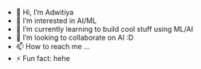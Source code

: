 - 👋 Hi, I’m Adwitiya
- 👀 I’m interested in AI/ML
- 🌱 I’m currently learning to build cool stuff using ML/AI
- 💞️ I’m looking to collaborate on AI :D
- 📫 How to reach me ...
- ⚡ Fun fact: hehe

<!---
amd-adwchakr/amd-adwchakr is a ✨ special ✨ repository because its `README.md` (this file) appears on your GitHub profile.
You can click the Preview link to take a look at your changes.
--->
